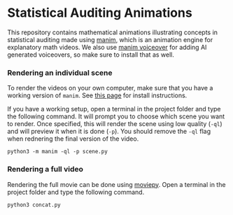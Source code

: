 # Statistical Auditing Animations

This repository contains mathematical animations illustrating concepts in statistical auditing made using [manim](https://github.com/ManimCommunity/manim), which is an animation engine for explanatory math videos. We also use [manim voiceover](https://voiceover.manim.community/en/stable/index.html) for adding AI generated voiceovers, so make sure to install that as well.

### Rendering an individual scene

To render the videos on your own computer, make sure that you have a working version of `manim`. See [this page](https://docs.manim.community/en/stable/installation.html) for install instructions.

If you have a working setup, open a terminal in the project folder and type the following command. It will prompt you to choose which scene you want to render. Once specified, this will render the scene using low quality (`-ql`) and will preview it when it is done (`-p`). You should remove the `-ql` flag when rednering the final version of the video.

```
python3 -m manim -ql -p scene.py
```

### Rendering a full video

Rendering the full movie can be done using [moviepy](https://www.google.com/search?client=safari&rls=en&q=moviepy&ie=UTF-8&oe=UTF-8). Open a terminal in the project folder and type the following command.

```
python3 concat.py
```
